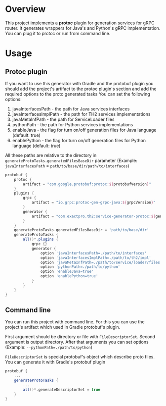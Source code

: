 # Overview
This project implements a **protoc** plugin for generation services for gRPC router.
It generates wrappers for Java's and Python's gRPC implementation.
You can plug it to protoc or run from command line.
# Usage
## Protoc plugin
If you want to use this generator with Gradle and the protobuf plugin you should add the project's artifact to the protoc plugin's section and add the required options to the proto generated tasks
You can set the following options:
1. javaInterfacesPath - the path for Java services interfaces
1. javaInterfacesImplPath - the path for TH2 services implementations
1. javaMetaInfPath - the path for ServiceLoader files
1. pythonPath - the path for Python services implementations
1. enableJava - the flag for turn on/off generation files for Java language (default: true)
1. enablePython - the flag for turn on/off generation files for Python language (default: true)

All these paths are relative to the directory in  ``generateProtoTasks.generatedFilesBaseDir`` parameter (Example: `javaInterfacesPath` = `path/to/base/dir/path/to/interfaces`)
```groovy
protobuf {
    protoc {
        artifact = "com.google.protobuf:protoc:${protobufVersion}"
    }
    plugins {
        grpc {
            artifact = "io.grpc:protoc-gen-grpc-java:${grpcVersion}"
        }
        generator {
            artifact = "com.exactpro.th2:service-generator-protoc:${generatorVersion}:all@jar"
        }
    }
    generateProtoTasks.generatedFilesBaseDir = 'path/to/base/dir'
    generateProtoTasks {
        all()*.plugins {
            grpc {}
            generator {
                option 'javaInterfacesPath=./path/to/interfaces'
                option 'javaInterfacesImplPath=./path/to/th2/impl'
                option 'javaMetaInfPath=./path/to/service/loader/files'
                option 'pythonPath=./path/to/python'
                option 'enableJava=true'
                option 'enablePython=true'
            }
        }
    }
}
```
## Command line
You can run this project with command line. For this you can use the project's artifact which used in Gradle protobuf's plugin. 

First argument should be directory or file with ``FileDescriptorSet``. Second argument is output directory. After that arguments you can set options (Example: `--pythonPath=./path/to/python`)

``FileDescriptorSet`` is special protobuf's object which describe proto files. You can generate it with Gradle's protobuf plugin
```groovy
protobuf {
    ...
    generateProtoTasks {
        ...
        all()*.generateDescriptorSet = true
    }
}
```
